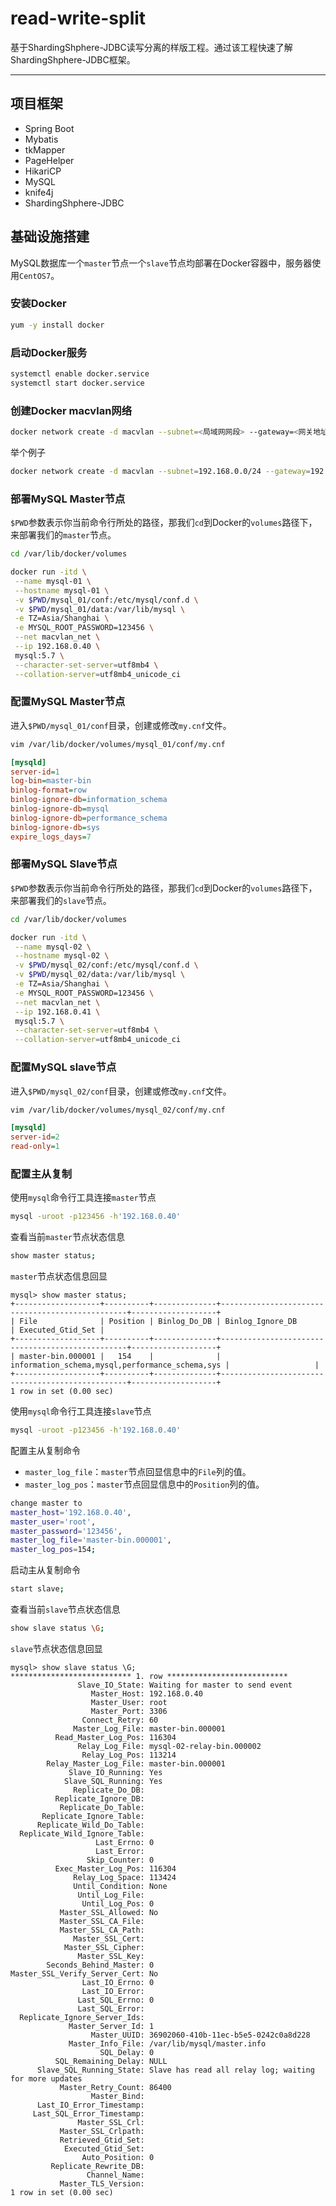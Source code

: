 # read-write-split
基于ShardingShphere-JDBC读写分离的样版工程。通过该工程快速了解ShardingShphere-JDBC框架。

---
## 项目框架
* Spring Boot
* Mybatis 
* tkMapper
* PageHelper
* HikariCP
* MySQL
* knife4j
* ShardingShphere-JDBC

## 基础设施搭建
MySQL数据库一个``master``节点一个``slave``节点均部署在Docker容器中，服务器使用``CentOS7``。

### 安装Docker
```bash
yum -y install docker
```

### 启动Docker服务
```bash
systemctl enable docker.service
systemctl start docker.service
```

### 创建Docker macvlan网络
```bash
docker network create -d macvlan --subnet=<局域网网段> --gateway=<网关地址> -o parent=<物理网卡名称> <给该网络取一个漂亮的名称>
```
举个例子
```bash
docker network create -d macvlan --subnet=192.168.0.0/24 --gateway=192.168.210.0.1 -o parent=eth0 macvlan_net
```

### 部署MySQL Master节点
``$PWD``参数表示你当前命令行所处的路径，那我们``cd``到Docker的``volumes``路径下，来部署我们的``master``节点。
```bash
cd /var/lib/docker/volumes
```
```bash
docker run -itd \
 --name mysql-01 \
 --hostname mysql-01 \
 -v $PWD/mysql_01/conf:/etc/mysql/conf.d \
 -v $PWD/mysql_01/data:/var/lib/mysql \
 -e TZ=Asia/Shanghai \
 -e MYSQL_ROOT_PASSWORD=123456 \
 --net macvlan_net \
 --ip 192.168.0.40 \
 mysql:5.7 \
 --character-set-server=utf8mb4 \
 --collation-server=utf8mb4_unicode_ci
```

### 配置MySQL Master节点
进入``$PWD/mysql_01/conf``目录，创建或修改``my.cnf``文件。
```bash
vim /var/lib/docker/volumes/mysql_01/conf/my.cnf
```
```ini
[mysqld]
server-id=1
log-bin=master-bin
binlog-format=row
binlog-ignore-db=information_schema
binlog-ignore-db=mysql
binlog-ignore-db=performance_schema
binlog-ignore-db=sys
expire_logs_days=7
```

### 部署MySQL Slave节点
``$PWD``参数表示你当前命令行所处的路径，那我们``cd``到Docker的``volumes``路径下，来部署我们的``slave``节点。
```bash
cd /var/lib/docker/volumes
```
```bash
docker run -itd \
 --name mysql-02 \
 --hostname mysql-02 \
 -v $PWD/mysql_02/conf:/etc/mysql/conf.d \
 -v $PWD/mysql_02/data:/var/lib/mysql \
 -e TZ=Asia/Shanghai \
 -e MYSQL_ROOT_PASSWORD=123456 \
 --net macvlan_net \
 --ip 192.168.0.41 \
 mysql:5.7 \
 --character-set-server=utf8mb4 \
 --collation-server=utf8mb4_unicode_ci
```

### 配置MySQL slave节点
进入``$PWD/mysql_02/conf``目录，创建或修改``my.cnf``文件。
```bash
vim /var/lib/docker/volumes/mysql_02/conf/my.cnf
```
```ini
[mysqld]
server-id=2
read-only=1
```

### 配置主从复制
使用``mysql``命令行工具连接``master``节点
```bash
mysql -uroot -p123456 -h'192.168.0.40'
```
查看当前``master``节点状态信息
```bash
show master status;
```
```master```节点状态信息回显
```text
mysql> show master status;
+-------------------+----------+--------------+-------------------------------------------------+-------------------+
| File              | Position | Binlog_Do_DB | Binlog_Ignore_DB                                | Executed_Gtid_Set |
+-------------------+----------+--------------+-------------------------------------------------+-------------------+
| master-bin.000001 |   154    |              | information_schema,mysql,performance_schema,sys |                   |
+-------------------+----------+--------------+-------------------------------------------------+-------------------+
1 row in set (0.00 sec)
```
使用``mysql``命令行工具连接``slave``节点
```bash
mysql -uroot -p123456 -h'192.168.0.40'
```
配置主从复制命令
* ``master_log_file``：``master``节点回显信息中的``File``列的值。
* ``master_log_pos``：``master``节点回显信息中的``Position``列的值。
```bash
change master to
master_host='192.168.0.40',
master_user='root',
master_password='123456',
master_log_file='master-bin.000001',
master_log_pos=154;
```
启动主从复制命令
```bash
start slave;
```
查看当前```slave```节点状态信息
```bash
show slave status \G;
```
``slave``节点状态信息回显
```text
mysql> show slave status \G;
*************************** 1. row ***************************
               Slave_IO_State: Waiting for master to send event
                  Master_Host: 192.168.0.40
                  Master_User: root
                  Master_Port: 3306
                Connect_Retry: 60
              Master_Log_File: master-bin.000001
          Read_Master_Log_Pos: 116304
               Relay_Log_File: mysql-02-relay-bin.000002
                Relay_Log_Pos: 113214
        Relay_Master_Log_File: master-bin.000001
             Slave_IO_Running: Yes
            Slave_SQL_Running: Yes
              Replicate_Do_DB: 
          Replicate_Ignore_DB: 
           Replicate_Do_Table: 
       Replicate_Ignore_Table: 
      Replicate_Wild_Do_Table: 
  Replicate_Wild_Ignore_Table: 
                   Last_Errno: 0
                   Last_Error: 
                 Skip_Counter: 0
          Exec_Master_Log_Pos: 116304
              Relay_Log_Space: 113424
              Until_Condition: None
               Until_Log_File: 
                Until_Log_Pos: 0
           Master_SSL_Allowed: No
           Master_SSL_CA_File: 
           Master_SSL_CA_Path: 
              Master_SSL_Cert: 
            Master_SSL_Cipher: 
               Master_SSL_Key: 
        Seconds_Behind_Master: 0
Master_SSL_Verify_Server_Cert: No
                Last_IO_Errno: 0
                Last_IO_Error: 
               Last_SQL_Errno: 0
               Last_SQL_Error: 
  Replicate_Ignore_Server_Ids: 
             Master_Server_Id: 1
                  Master_UUID: 36902060-410b-11ec-b5e5-0242c0a8d228
             Master_Info_File: /var/lib/mysql/master.info
                    SQL_Delay: 0
          SQL_Remaining_Delay: NULL
      Slave_SQL_Running_State: Slave has read all relay log; waiting for more updates
           Master_Retry_Count: 86400
                  Master_Bind: 
      Last_IO_Error_Timestamp: 
     Last_SQL_Error_Timestamp: 
               Master_SSL_Crl: 
           Master_SSL_Crlpath: 
           Retrieved_Gtid_Set: 
            Executed_Gtid_Set: 
                Auto_Position: 0
         Replicate_Rewrite_DB: 
                 Channel_Name: 
           Master_TLS_Version: 
1 row in set (0.00 sec)
```
